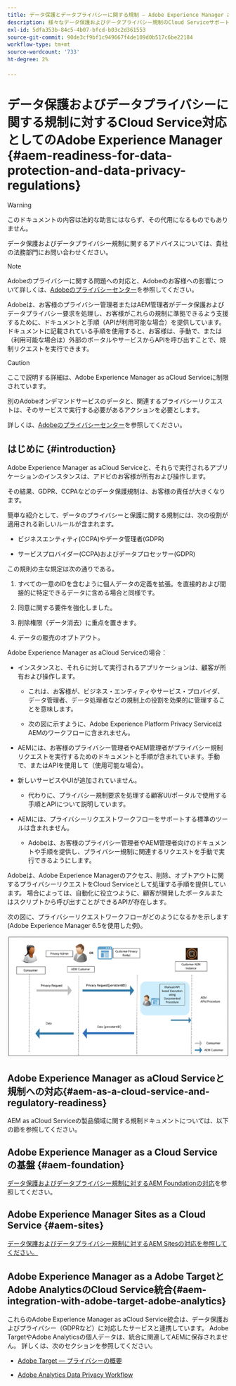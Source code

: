 ```yaml
---
title: データ保護とデータプライバシーに関する規制 — Adobe Experience Manager as a Cloud Service対応
description: 様々なデータ保護およびデータプライバシー規制のCloud ServiceサポートとしてのAdobe Experience Managerについて説明します。EU一般データ保護規則(GDPR)、カリフォルニア州消費者プライバシー法、新しいAEM as a Cloud Serviceプロジェクトを実装する際の準拠方法を含みます。
exl-id: 5dfa353b-84c5-4b07-bfcd-b03c2d361553
source-git-commit: 90de3cf9bf1c949667f4de109d0b517c6be22184
workflow-type: tm+mt
source-wordcount: '733'
ht-degree: 2%

---
```


# データ保護およびデータプライバシーに関する規制に対するCloud Service対応としてのAdobe Experience Manager {#aem-readiness-for-data-protection-and-data-privacy-regulations}

>[!WARNING]
>
>このドキュメントの内容は法的な助言にはならず、その代用になるものでもありません。
>
>データ保護およびデータプライバシー規制に関するアドバイスについては、貴社の法務部門にお問い合わせください。

>[!NOTE]
>
>Adobeのプライバシーに関する問題への対応と、Adobeのお客様への影響について詳しくは、[Adobeのプライバシーセンター](https://www.adobe.com/privacy.html)を参照してください。

Adobeは、お客様のプライバシー管理者またはAEM管理者がデータ保護およびデータプライバシー要求を処理し、お客様がこれらの規制に準拠できるよう支援するために、ドキュメントと手順（APIが利用可能な場合）を提供しています。 ドキュメントに記載されている手順を使用すると、お客様は、手動で、または（利用可能な場合は）外部のポータルやサービスからAPIを呼び出すことで、規制リクエストを実行できます。

>[!CAUTION]
>
>ここで説明する詳細は、Adobe Experience Manager as aCloud Serviceに制限されています。
>
>別のAdobeオンデマンドサービスのデータと、関連するプライバシーリクエストは、そのサービスで実行する必要があるアクションを必要とします。
>
>詳しくは、[Adobeのプライバシーセンター](https://www.adobe.com/privacy.html)を参照してください。

## はじめに {#introduction}

Adobe Experience Manager as aCloud Serviceと、それらで実行されるアプリケーションのインスタンスは、アドビのお客様が所有および操作します。

その結果、GDPR、CCPAなどのデータ保護規制は、お客様の責任が大きくなります。

簡単な紹介として、データのプライバシーと保護に関する規制には、次の役割が適用される新しいルールが含まれます。

* ビジネスエンティティ(CCPA)やデータ管理者(GDPR)

* サービスプロバイダー(CCPA)およびデータプロセッサー(GDPR)

この規則の主な規定は次の通りである。

1. すべての一意のIDを含むように個人データの定義を拡張。を直接的および間接的に特定できるデータに含める場合と同様です。

2. 同意に関する要件を強化しました。

3. 削除権限（データ消去）に重点を置きます。

4. データの販売のオプトアウト。

Adobe Experience Manager as aCloud Serviceの場合：

* インスタンスと、それらに対して実行されるアプリケーションは、顧客が所有および操作します。

   * これは、お客様が、ビジネス・エンティティやサービス・プロバイダ、データ管理者、データ処理者などの規制上の役割を効果的に管理することを意味します。

   * 次の図に示すように、Adobe Experience Platform Privacy ServiceはAEMのワークフローに含まれません。

* AEMには、お客様のプライバシー管理者やAEM管理者がプライバシー規制リクエストを実行するためのドキュメントと手順が含まれています。手動で、またはAPIを使用して（使用可能な場合）。

* 新しいサービスやUIが追加されていません。

   * 代わりに、プライバシー規制要求を処理する顧客UI/ポータルで使用する手順とAPIについて説明しています。

* AEMには、プライバシーリクエストワークフローをサポートする標準のツールは含まれません。

   * Adobeは、お客様のプライバシー管理者やAEM管理者向けのドキュメントや手順を提供し、プライバシー規制に関連するリクエストを手動で実行できるようにします。

Adobeは、Adobe Experience Managerのアクセス、削除、オプトアウトに関するプライバシーリクエストをCloud Serviceとして処理する手順を提供しています。 場合によっては、自動化に役立つように、顧客が開発したポータルまたはスクリプトから呼び出すことができるAPIが存在します。

次の図に、プライバシーリクエストワークフローがどのようになるかを示します(Adobe Experience Manager 6.5を使用した例)。

![データ保護とプライバシー](assets/data-protection-and-privacy-01.png)

## Adobe Experience Manager as aCloud Serviceと規制への対応{#aem-as-a-cloud-service-and-regulatory-readiness}

AEM as aCloud Serviceの製品領域に関する規制ドキュメントについては、以下の節を参照してください。

## Adobe Experience Manager as a Cloud Service の基盤 {#aem-foundation}

[データ保護およびデータプライバシー規制に対するAEM Foundationの対応](/help/onboarding/data-privacy-and-protection-readiness/foundation-readiness.md)を参照してください。

## Adobe Experience Manager Sites as a Cloud Service {#aem-sites}

[データ保護およびデータプライバシー規制に対するAEM Sitesの対応を参照してください。](/help/onboarding/data-privacy-and-protection-readiness/sites-readiness.md)

## Adobe Experience Manager as a Adobe TargetとAdobe AnalyticsのCloud Service統合{#aem-integration-with-adobe-target-adobe-analytics}

これらのAdobe Experience Manager as aCloud Service統合は、データ保護およびプライバシー（GDPRなど）に対応したサービスと連携しています。 Adobe TargetやAdobe Analyticsの個人データは、統合に関連してAEMに保存されません。
詳しくは、次のセクションを参照してください。

* [Adobe Target — プライバシーの概要](https://docs.adobe.com/content/help/en/target/using/implement-target/before-implement/privacy/privacy.html)

* [Adobe Analytics Data Privacy Workflow](https://docs.adobe.com/content/help/en/analytics/admin/data-governance/an-gdpr-workflow.html)
